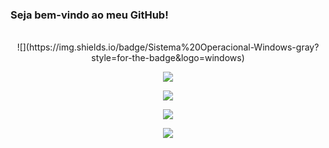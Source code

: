 ### Seja bem-vindo ao meu GitHub!

<div style="display: inline_block" align="center" ><br>
![](https://img.shields.io/badge/Sistema%20Operacional-Windows-gray?style=for-the-badge&logo=windows)

![](https://img.shields.io/badge/IDE-Visual%20Studio-gray?style=for-the-badge&logo=visualstudio)

![](https://img.shields.io/badge/Linguagem-C%23-gray?style=for-the-badge&logo=csharp)

![](https://img.shields.io/badge/Plataforma-.NET%20Core%207.0-gray?style=for-the-badge&logo=dotnet)

![](https://img.shields.io/badge/DBMS-MySQL-gray?style=for-the-badge&logo=mysql)
</div>
